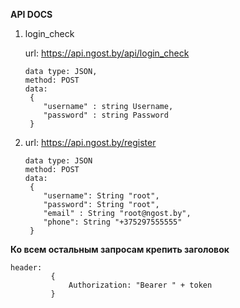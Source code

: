 **API DOCS**

1) login_check

   url: https://api.ngost.by/api/login_check
   
       data type: JSON,
       method: POST
       data: 
        {
           "username" : string Username,
           "password" : string Password
        }
 2) url: https://api.ngost.by/register
    
        data type: JSON
        method: POST
        data: 
         {
            "username": String "root",
            "password": String "root",
            "email" : String "root@ngost.by",
            "phone": String "+375297555555"
         }
         
 **Ко всем остальным запросам крепить заголовок** 
    
    header: 
             {
                 Authorization: "Bearer " + token
             }